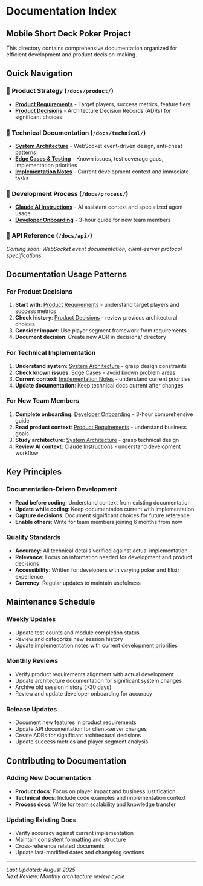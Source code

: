 # Documentation Index
## Mobile Short Deck Poker Project

This directory contains comprehensive documentation organized for efficient development and product decision-making.

## Quick Navigation

### 🎯 Product Strategy (`/docs/product/`)
- **[Product Requirements](./product/requirements.md)** - Target players, success metrics, feature tiers
- **[Product Decisions](./product/decisions/)** - Architecture Decision Records (ADRs) for significant choices

### 🔧 Technical Documentation (`/docs/technical/`)
- **[System Architecture](./technical/architecture.md)** - WebSocket event-driven design, anti-cheat patterns
- **[Edge Cases & Testing](./technical/edge-cases.md)** - Known issues, test coverage gaps, implementation priorities
- **[Implementation Notes](./technical/implementation-notes.md)** - Current development context and immediate tasks

### 🚀 Development Process (`/docs/process/`)
- **[Claude AI Instructions](./process/claude-instructions.md)** - AI assistant context and specialized agent usage
- **[Developer Onboarding](./process/onboarding.md)** - 3-hour guide for new team members

### 📡 API Reference (`/docs/api/`)
*Coming soon: WebSocket event documentation, client-server protocol specifications*

## Documentation Usage Patterns

### For Product Decisions
1. **Start with**: [Product Requirements](./product/requirements.md) - understand target players and success metrics
2. **Check history**: [Product Decisions](./product/decisions/) - review previous architectural choices
3. **Consider impact**: Use player segment framework from requirements
4. **Document decision**: Create new ADR in decisions/ directory

### For Technical Implementation  
1. **Understand system**: [System Architecture](./technical/architecture.md) - grasp design constraints
2. **Check known issues**: [Edge Cases](./technical/edge-cases.md) - avoid known problem areas
3. **Current context**: [Implementation Notes](./technical/implementation-notes.md) - understand current priorities
4. **Update documentation**: Keep technical docs current after changes

### For New Team Members
1. **Complete onboarding**: [Developer Onboarding](./process/onboarding.md) - 3-hour comprehensive guide
2. **Read product context**: [Product Requirements](./product/requirements.md) - understand business goals
3. **Study architecture**: [System Architecture](./technical/architecture.md) - grasp technical design
4. **Review AI context**: [Claude Instructions](./process/claude-instructions.md) - understand development workflow

## Key Principles

### Documentation-Driven Development
- **Read before coding**: Understand context from existing documentation
- **Update while coding**: Keep documentation current with implementation
- **Capture decisions**: Document significant choices for future reference
- **Enable others**: Write for team members joining 6 months from now

### Quality Standards
- **Accuracy**: All technical details verified against actual implementation
- **Relevance**: Focus on information needed for development and product decisions
- **Accessibility**: Written for developers with varying poker and Elixir experience
- **Currency**: Regular updates to maintain usefulness

## Maintenance Schedule

### Weekly Updates
- Update test counts and module completion status
- Review and categorize new session history
- Update implementation notes with current development priorities

### Monthly Reviews  
- Verify product requirements alignment with actual development
- Update architecture documentation for significant system changes
- Archive old session history (>30 days)
- Review and update developer onboarding for accuracy

### Release Updates
- Document new features in product requirements
- Update API documentation for client-server changes
- Create ADRs for significant architectural decisions
- Update success metrics and player segment analysis

## Contributing to Documentation

### Adding New Documentation
- **Product docs**: Focus on player impact and business justification
- **Technical docs**: Include code examples and implementation context
- **Process docs**: Write for team scalability and knowledge transfer

### Updating Existing Docs
- Verify accuracy against current implementation
- Maintain consistent formatting and structure
- Cross-reference related documents
- Update last-modified dates and changelog sections

---

*Last Updated: August 2025*  
*Next Review: Monthly architecture review cycle*